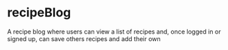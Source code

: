 # recipeBlog
A recipe blog where users can view a list of recipes and, once logged in or signed up, can save others recipes and add their own
